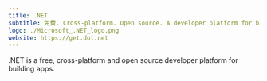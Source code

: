 ```yaml
---
title: .NET
subtitle: 免費. Cross-platform. Open source. A developer platform for building apps.
logo: ./Microsoft_.NET_logo.png
website: https://get.dot.net
---
```


.NET is a free, cross-platform and open source developer platform for building apps.
